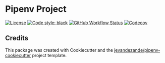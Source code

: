 # Pipenv Project

[![License](https://img.shields.io/github/license/jevandezande/pipenv_project)](https://github.com/jevandezande/pipenv_project/blob/master/LICENSE)
[![Code style: black](https://img.shields.io/badge/code%20style-black-000000.svg)](https://github.com/psf/black)
[![GitHub Workflow Status](https://img.shields.io/github/workflow/status/jevandezande/pipenv_project/Test)](https://github.com/jevandezande/pipenv_project/actions/)
[![Codecov](https://img.shields.io/codecov/c/github/jevandezande/pipenv_project)](https://codecov.io/gh/jevandezande/pipenv_project)


## Credits
This package was created with Cookiecutter and the [jevandezande/pipenv-cookiecutter](https://github.com/jevandezande/pipenv-cookiecutter) project template.
